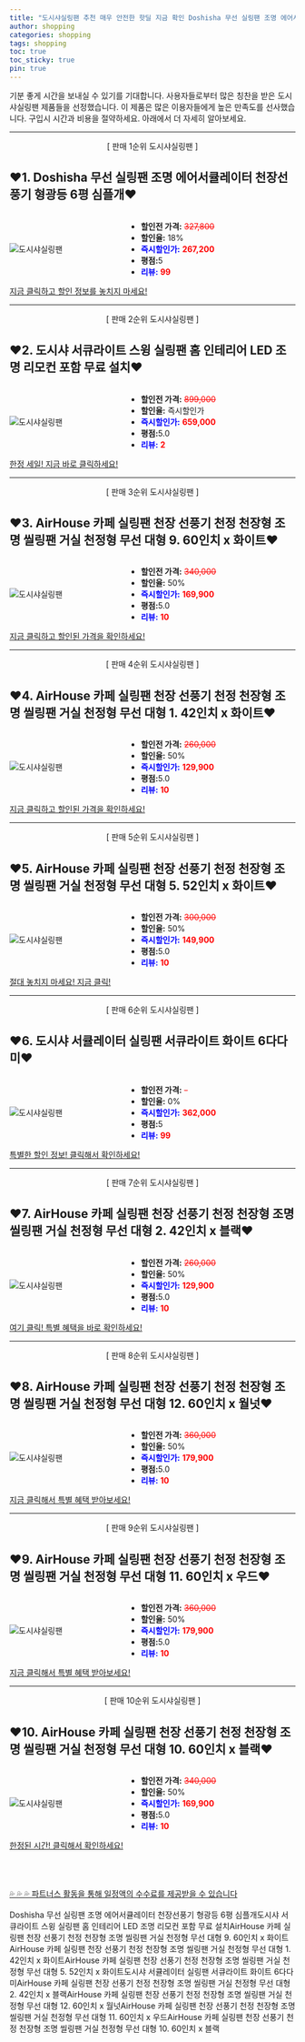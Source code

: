 ```yaml
---
title: "도시샤실링팬 추천 매우 안전한 핫딜 지금 확인 Doshisha 무선 실링팬 조명 에어서큘레이터"
author: shopping
categories: shopping
tags: shopping
toc: true
toc_sticky: true
pin: true
---
```

기분 좋게 시간을 보내실 수 있기를 기대합니다. 사용자들로부터 많은 칭찬을 받은 도시샤실링팬 제품들을 선정했습니다. 이 제품은 많은 이용자들에게 높은 만족도를 선사했습니다. 구입시 시간과 비용을 절약하세요. 아래에서 더 자세히 알아보세요.

---
<p class="toplist" style="margin: 0 auto; display: block; width: fit-content;">[ 판매 1순위 도시샤실링팬 ]</p>

<h2><strong>❤️1. Doshisha 무선 실링팬 조명 에어서큘레이터 천장선풍기 형광등 6평 심플개❤️</strong></h2>

<div style="display: flex; align-items: center;">
    <div style="flex: 0.4;">
        <img src="https://thumbnail10.coupangcdn.com/thumbnails/remote/230x230ex/image/vendor_inventory/ae34/d143ffeff0473581a535b2a040e79a3207fb63ccba2973b7f1efa1a2613c.jpg" alt="도시샤실링팬" style="max-width: 100%;">
    </div>
    <div style="flex: 0.6; margin-left: 10px;">
        <ul>
            <li><strong>할인전 가격:</strong> <del style="color: red;">327,800</del></li>
            <li><strong>할인율:</strong> 18%</li>
            <li><span style='color:blue'><strong>즉시할인가:</strong></span> <span style='color:red'><strong>267,200</strong></span></li>
            <li><strong>평점:</strong>5</li>
            <li><span style='color:blue'><strong>리뷰:</strong></span> <span style='color:red'><strong>99</strong></span></li>
        </ul>
    </div>
</div>
<div class="center">
    <a href="https://William4Davisa.github.io?lptag=AF9450613&subid=githubio&pageKey=6866821293&traceid=V0-153&itemId=16415098013&vendorItemId=83606085229" class="myButton">
        지금 클릭하고 할인 정보를 놓치지 마세요!
    </a>
</div>


---
<p class="toplist" style="margin: 0 auto; display: block; width: fit-content;">[ 판매 2순위 도시샤실링팬 ]</p>

<h2><strong>❤️2. 도시샤 서큐라이트 스윙 실링팬 홈 인테리어 LED 조명 리모컨 포함 무료 설치❤️</strong></h2>

<div style="display: flex; align-items: center;">
    <div style="flex: 0.4;">
        <img src="https://thumbnail10.coupangcdn.com/thumbnails/remote/230x230ex/image/vendor_inventory/8b00/a8039ef6cdf6a308a278a9c626f27b7eb89aa336835fb4e3adf38a078dc5.png" alt="도시샤실링팬" style="max-width: 100%;">
    </div>
    <div style="flex: 0.6; margin-left: 10px;">
        <ul>
            <li><strong>할인전 가격:</strong> <del style="color: red;">899,000</del></li>
            <li><strong>할인율:</strong> 즉시할인가</li>
            <li><span style='color:blue'><strong>즉시할인가:</strong></span> <span style='color:red'><strong>659,000</strong></span></li>
            <li><strong>평점:</strong>5.0</li>
            <li><span style='color:blue'><strong>리뷰:</strong></span> <span style='color:red'><strong>2</strong></span></li>
        </ul>
    </div>
</div>
<div class="center">
    <a href="https://William4Davisa.github.io?lptag=AF9450613&subid=githubio&pageKey=7335943968&traceid=V0-153&itemId=23300274747&vendorItemId=86784991383" class="myButton">
        한정 세일! 지금 바로 클릭하세요!
    </a>
</div>


---
<p class="toplist" style="margin: 0 auto; display: block; width: fit-content;">[ 판매 3순위 도시샤실링팬 ]</p>

<h2><strong>❤️3. AirHouse 카페 실링팬 천장 선풍기 천정 천장형 조명 씰링팬 거실 천정형 무선 대형 9. 60인치 x 화이트❤️</strong></h2>

<div style="display: flex; align-items: center;">
    <div style="flex: 0.4;">
        <img src="https://thumbnail8.coupangcdn.com/thumbnails/remote/230x230ex/image/vendor_inventory/6e58/fcdbab68230a8250572c0e4114883bdce19c5d103c0cca1738f388dd5f67.jpg" alt="도시샤실링팬" style="max-width: 100%;">
    </div>
    <div style="flex: 0.6; margin-left: 10px;">
        <ul>
            <li><strong>할인전 가격:</strong> <del style="color: red;">340,000</del></li>
            <li><strong>할인율:</strong> 50%</li>
            <li><span style='color:blue'><strong>즉시할인가:</strong></span> <span style='color:red'><strong>169,900</strong></span></li>
            <li><strong>평점:</strong>5.0</li>
            <li><span style='color:blue'><strong>리뷰:</strong></span> <span style='color:red'><strong>10</strong></span></li>
        </ul>
    </div>
</div>
<div class="center">
    <a href="https://William4Davisa.github.io?lptag=AF9450613&subid=githubio&pageKey=8232606252&traceid=V0-153&itemId=23696193618&vendorItemId=90721334421" class="myButton">
        지금 클릭하고 할인된 가격을 확인하세요!
    </a>
</div>


---
<p class="toplist" style="margin: 0 auto; display: block; width: fit-content;">[ 판매 4순위 도시샤실링팬 ]</p>

<h2><strong>❤️4. AirHouse 카페 실링팬 천장 선풍기 천정 천장형 조명 씰링팬 거실 천정형 무선 대형 1. 42인치 x 화이트❤️</strong></h2>

<div style="display: flex; align-items: center;">
    <div style="flex: 0.4;">
        <img src="https://thumbnail8.coupangcdn.com/thumbnails/remote/230x230ex/image/vendor_inventory/6e58/fcdbab68230a8250572c0e4114883bdce19c5d103c0cca1738f388dd5f67.jpg" alt="도시샤실링팬" style="max-width: 100%;">
    </div>
    <div style="flex: 0.6; margin-left: 10px;">
        <ul>
            <li><strong>할인전 가격:</strong> <del style="color: red;">260,000</del></li>
            <li><strong>할인율:</strong> 50%</li>
            <li><span style='color:blue'><strong>즉시할인가:</strong></span> <span style='color:red'><strong>129,900</strong></span></li>
            <li><strong>평점:</strong>5.0</li>
            <li><span style='color:blue'><strong>리뷰:</strong></span> <span style='color:red'><strong>10</strong></span></li>
        </ul>
    </div>
</div>
<div class="center">
    <a href="https://William4Davisa.github.io?lptag=AF9450613&subid=githubio&pageKey=8232606252&traceid=V0-153&itemId=23696193609&vendorItemId=90721334404" class="myButton">
        지금 클릭하고 할인된 가격을 확인하세요!
    </a>
</div>


---
<p class="toplist" style="margin: 0 auto; display: block; width: fit-content;">[ 판매 5순위 도시샤실링팬 ]</p>

<h2><strong>❤️5. AirHouse 카페 실링팬 천장 선풍기 천정 천장형 조명 씰링팬 거실 천정형 무선 대형 5. 52인치 x 화이트❤️</strong></h2>

<div style="display: flex; align-items: center;">
    <div style="flex: 0.4;">
        <img src="https://thumbnail8.coupangcdn.com/thumbnails/remote/230x230ex/image/vendor_inventory/6e58/fcdbab68230a8250572c0e4114883bdce19c5d103c0cca1738f388dd5f67.jpg" alt="도시샤실링팬" style="max-width: 100%;">
    </div>
    <div style="flex: 0.6; margin-left: 10px;">
        <ul>
            <li><strong>할인전 가격:</strong> <del style="color: red;">300,000</del></li>
            <li><strong>할인율:</strong> 50%</li>
            <li><span style='color:blue'><strong>즉시할인가:</strong></span> <span style='color:red'><strong>149,900</strong></span></li>
            <li><strong>평점:</strong>5.0</li>
            <li><span style='color:blue'><strong>리뷰:</strong></span> <span style='color:red'><strong>10</strong></span></li>
        </ul>
    </div>
</div>
<div class="center">
    <a href="https://William4Davisa.github.io?lptag=AF9450613&subid=githubio&pageKey=8232606252&traceid=V0-153&itemId=23696193626&vendorItemId=90721334458" class="myButton">
        절대 놓치지 마세요! 지금 클릭!
    </a>
</div>


---
<p class="toplist" style="margin: 0 auto; display: block; width: fit-content;">[ 판매 6순위 도시샤실링팬 ]</p>

<h2><strong>❤️6. 도시샤 서큘레이터 실링팬 서큐라이트 화이트 6다다미❤️</strong></h2>

<div style="display: flex; align-items: center;">
    <div style="flex: 0.4;">
        <img src="https://thumbnail7.coupangcdn.com/thumbnails/remote/230x230ex/image/vendor_inventory/abcd/025a3ecf63a83eeef7032eeb15467a19c6ed21aa715ef229baf182a6d34f.png" alt="도시샤실링팬" style="max-width: 100%;">
    </div>
    <div style="flex: 0.6; margin-left: 10px;">
        <ul>
            <li><strong>할인전 가격:</strong> <del style="color: red;">-</del></li>
            <li><strong>할인율:</strong> 0%</li>
            <li><span style='color:blue'><strong>즉시할인가:</strong></span> <span style='color:red'><strong>362,000</strong></span></li>
            <li><strong>평점:</strong>5</li>
            <li><span style='color:blue'><strong>리뷰:</strong></span> <span style='color:red'><strong>99</strong></span></li>
        </ul>
    </div>
</div>
<div class="center">
    <a href="https://William4Davisa.github.io?lptag=AF9450613&subid=githubio&pageKey=8202864653&traceid=V0-153&itemId=23519403091&vendorItemId=90545764849" class="myButton">
        특별한 할인 정보! 클릭해서 확인하세요!
    </a>
</div>


---
<p class="toplist" style="margin: 0 auto; display: block; width: fit-content;">[ 판매 7순위 도시샤실링팬 ]</p>

<h2><strong>❤️7. AirHouse 카페 실링팬 천장 선풍기 천정 천장형 조명 씰링팬 거실 천정형 무선 대형 2. 42인치 x 블랙❤️</strong></h2>

<div style="display: flex; align-items: center;">
    <div style="flex: 0.4;">
        <img src="https://thumbnail8.coupangcdn.com/thumbnails/remote/230x230ex/image/vendor_inventory/6e58/fcdbab68230a8250572c0e4114883bdce19c5d103c0cca1738f388dd5f67.jpg" alt="도시샤실링팬" style="max-width: 100%;">
    </div>
    <div style="flex: 0.6; margin-left: 10px;">
        <ul>
            <li><strong>할인전 가격:</strong> <del style="color: red;">260,000</del></li>
            <li><strong>할인율:</strong> 50%</li>
            <li><span style='color:blue'><strong>즉시할인가:</strong></span> <span style='color:red'><strong>129,900</strong></span></li>
            <li><strong>평점:</strong>5.0</li>
            <li><span style='color:blue'><strong>리뷰:</strong></span> <span style='color:red'><strong>10</strong></span></li>
        </ul>
    </div>
</div>
<div class="center">
    <a href="https://William4Davisa.github.io?lptag=AF9450613&subid=githubio&pageKey=8232606252&traceid=V0-153&itemId=23696193614&vendorItemId=90721334415" class="myButton">
        여기 클릭! 특별 혜택을 바로 확인하세요!
    </a>
</div>


---
<p class="toplist" style="margin: 0 auto; display: block; width: fit-content;">[ 판매 8순위 도시샤실링팬 ]</p>

<h2><strong>❤️8. AirHouse 카페 실링팬 천장 선풍기 천정 천장형 조명 씰링팬 거실 천정형 무선 대형 12. 60인치 x 월넛❤️</strong></h2>

<div style="display: flex; align-items: center;">
    <div style="flex: 0.4;">
        <img src="https://thumbnail8.coupangcdn.com/thumbnails/remote/230x230ex/image/vendor_inventory/6e58/fcdbab68230a8250572c0e4114883bdce19c5d103c0cca1738f388dd5f67.jpg" alt="도시샤실링팬" style="max-width: 100%;">
    </div>
    <div style="flex: 0.6; margin-left: 10px;">
        <ul>
            <li><strong>할인전 가격:</strong> <del style="color: red;">360,000</del></li>
            <li><strong>할인율:</strong> 50%</li>
            <li><span style='color:blue'><strong>즉시할인가:</strong></span> <span style='color:red'><strong>179,900</strong></span></li>
            <li><strong>평점:</strong>5.0</li>
            <li><span style='color:blue'><strong>리뷰:</strong></span> <span style='color:red'><strong>10</strong></span></li>
        </ul>
    </div>
</div>
<div class="center">
    <a href="https://William4Davisa.github.io?lptag=AF9450613&subid=githubio&pageKey=8232606252&traceid=V0-153&itemId=23696193620&vendorItemId=90721334432" class="myButton">
        지금 클릭해서 특별 혜택 받아보세요!
    </a>
</div>


---
<p class="toplist" style="margin: 0 auto; display: block; width: fit-content;">[ 판매 9순위 도시샤실링팬 ]</p>

<h2><strong>❤️9. AirHouse 카페 실링팬 천장 선풍기 천정 천장형 조명 씰링팬 거실 천정형 무선 대형 11. 60인치 x 우드❤️</strong></h2>

<div style="display: flex; align-items: center;">
    <div style="flex: 0.4;">
        <img src="https://thumbnail8.coupangcdn.com/thumbnails/remote/230x230ex/image/vendor_inventory/6e58/fcdbab68230a8250572c0e4114883bdce19c5d103c0cca1738f388dd5f67.jpg" alt="도시샤실링팬" style="max-width: 100%;">
    </div>
    <div style="flex: 0.6; margin-left: 10px;">
        <ul>
            <li><strong>할인전 가격:</strong> <del style="color: red;">360,000</del></li>
            <li><strong>할인율:</strong> 50%</li>
            <li><span style='color:blue'><strong>즉시할인가:</strong></span> <span style='color:red'><strong>179,900</strong></span></li>
            <li><strong>평점:</strong>5.0</li>
            <li><span style='color:blue'><strong>리뷰:</strong></span> <span style='color:red'><strong>10</strong></span></li>
        </ul>
    </div>
</div>
<div class="center">
    <a href="https://William4Davisa.github.io?lptag=AF9450613&subid=githubio&pageKey=8232606252&traceid=V0-153&itemId=23696193604&vendorItemId=90721334449" class="myButton">
        지금 클릭해서 특별 혜택 받아보세요!
    </a>
</div>


---
<p class="toplist" style="margin: 0 auto; display: block; width: fit-content;">[ 판매 10순위 도시샤실링팬 ]</p>

<h2><strong>❤️10. AirHouse 카페 실링팬 천장 선풍기 천정 천장형 조명 씰링팬 거실 천정형 무선 대형 10. 60인치 x 블랙❤️</strong></h2>

<div style="display: flex; align-items: center;">
    <div style="flex: 0.4;">
        <img src="https://thumbnail8.coupangcdn.com/thumbnails/remote/230x230ex/image/vendor_inventory/6e58/fcdbab68230a8250572c0e4114883bdce19c5d103c0cca1738f388dd5f67.jpg" alt="도시샤실링팬" style="max-width: 100%;">
    </div>
    <div style="flex: 0.6; margin-left: 10px;">
        <ul>
            <li><strong>할인전 가격:</strong> <del style="color: red;">340,000</del></li>
            <li><strong>할인율:</strong> 50%</li>
            <li><span style='color:blue'><strong>즉시할인가:</strong></span> <span style='color:red'><strong>169,900</strong></span></li>
            <li><strong>평점:</strong>5.0</li>
            <li><span style='color:blue'><strong>리뷰:</strong></span> <span style='color:red'><strong>10</strong></span></li>
        </ul>
    </div>
</div>
<div class="center">
    <a href="https://William4Davisa.github.io?lptag=AF9450613&subid=githubio&pageKey=8232606252&traceid=V0-153&itemId=23696193624&vendorItemId=90721334396" class="myButton">
        한정된 시간! 클릭해서 확인하세요!
    </a>
</div>

<br><br><br>[💦 💦 💦 파트너스 활동을 통해 일정액의 수수료를 제공받을 수 있습니다](https://link.coupang.com/a/bcpT2c)<br><br>Doshisha 무선 실링팬 조명 에어서큘레이터 천장선풍기 형광등 6평 심플개도시샤 서큐라이트 스윙 실링팬 홈 인테리어 LED 조명 리모컨 포함 무료 설치AirHouse 카페 실링팬 천장 선풍기 천정 천장형 조명 씰링팬 거실 천정형 무선 대형 9. 60인치 x 화이트AirHouse 카페 실링팬 천장 선풍기 천정 천장형 조명 씰링팬 거실 천정형 무선 대형 1. 42인치 x 화이트AirHouse 카페 실링팬 천장 선풍기 천정 천장형 조명 씰링팬 거실 천정형 무선 대형 5. 52인치 x 화이트도시샤 서큘레이터 실링팬 서큐라이트 화이트 6다다미AirHouse 카페 실링팬 천장 선풍기 천정 천장형 조명 씰링팬 거실 천정형 무선 대형 2. 42인치 x 블랙AirHouse 카페 실링팬 천장 선풍기 천정 천장형 조명 씰링팬 거실 천정형 무선 대형 12. 60인치 x 월넛AirHouse 카페 실링팬 천장 선풍기 천정 천장형 조명 씰링팬 거실 천정형 무선 대형 11. 60인치 x 우드AirHouse 카페 실링팬 천장 선풍기 천정 천장형 조명 씰링팬 거실 천정형 무선 대형 10. 60인치 x 블랙